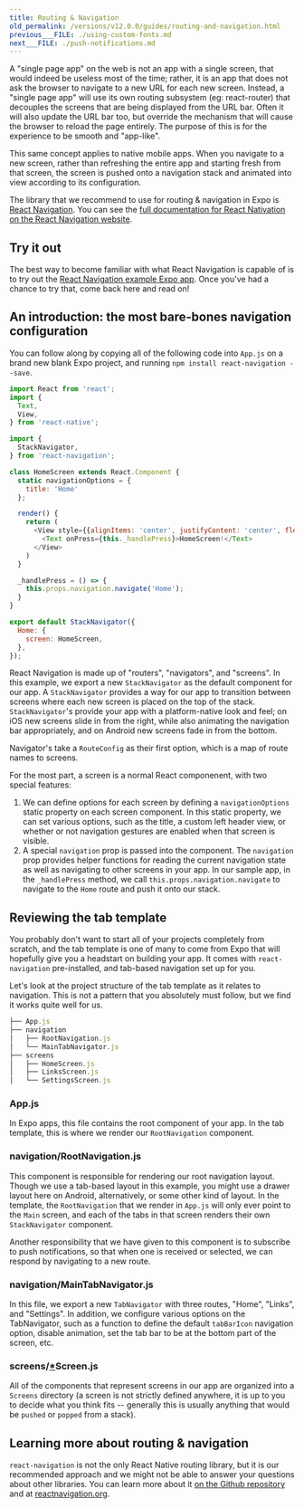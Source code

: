 ```yaml
---
title: Routing & Navigation
old_permalink: /versions/v12.0.0/guides/routing-and-navigation.html
previous___FILE: ./using-custom-fonts.md
next___FILE: ./push-notifications.md
---
```


A "single page app" on the web is not an app with a single screen, that would indeed be useless most of the time; rather, it is an app that does not ask the browser to navigate to a new URL for each new screen. Instead, a "single page app" will use its own routing subsystem (eg: react-router) that decouples the screens that are being displayed from the URL bar. Often it will also update the URL bar too, but override the mechanism that will cause the browser to reload the page entirely. The purpose of this is for the experience to be smooth and "app-like".

This same concept applies to native mobile apps. When you navigate to a new screen, rather than refreshing the entire app and starting fresh from that screen, the screen is pushed onto a navigation stack and animated into view according to its configuration.

The library that we recommend to use for routing & navigation in Expo is [React Navigation](https://github.com/react-community/react-navigation). You can see the [full documentation for React Nativation on the React Navigation website](https://www.reactnavigation.org/).

## Try it out

The best way to become familiar with what React Navigation is capable of is to try out the [React Navigation example Expo app](https://expo.io/@react-navigation/NavigationPlayground). Once you've had a chance to try that, come back here and read on!

## An introduction: the most bare-bones navigation configuration

You can follow along by copying all of the following code into `App.js` on a brand new blank Expo project, and running `npm install react-navigation --save`.

```javascript
import React from 'react';
import {
  Text,
  View,
} from 'react-native';

import {
  StackNavigator,
} from 'react-navigation';

class HomeScreen extends React.Component {
  static navigationOptions = {
    title: 'Home'
  };

  render() {
    return (
      <View style={{alignItems: 'center', justifyContent: 'center', flex: 1}}>
        <Text onPress={this._handlePress}>HomeScreen!</Text>
      </View>
    )
  }

  _handlePress = () => {
    this.props.navigation.navigate('Home');
  }
}

export default StackNavigator({
  Home: {
    screen: HomeScreen,
  },
});
```

React Navigation is made up of "routers", "navigators", and "screens". In this example, we export a new `StackNavigator` as the default component for our app. A `StackNavigator` provides a way for our app to transition between screens where each new screen is placed on the top of the stack. `StackNavigator`'s provide your app with a platform-native look and feel; on iOS new screens slide in from the right, while also animating the navigation bar appropriately, and on Android new screens fade in from the bottom.

Navigator's take a `RouteConfig` as their first option, which is a map of route names to screens.

For the most part, a screen is a normal React componenent, with two special features:

1. We can define options for each screen by defining a `navigationOptions` static property on each screen component. In this static property, we can set various options, such as the title, a custom left header view, or whether or not navigation gestures are enabled when that screen is visible.
2. A special `navigation` prop is passed into the component. The `navigation` prop provides helper functions for reading the current navigation state as well as navigating to other screens in your app. In our sample app, in the `_handlePress` method, we call `this.props.navigation.navigate` to navigate to the `Home` route and push it onto our stack.

## Reviewing the tab template

You probably don't want to start all of your projects completely from scratch, and the tab template is one of many to come from Expo that will hopefully give you a headstart on building your app. It comes with `react-navigation` pre-installed, and tab-based navigation set up for you.

Let's look at the project structure of the tab template as it relates to navigation. This is not a pattern that you absolutely must follow, but we find it works quite well for us.

```javascript
├── App.js
├── navigation
│   ├── RootNavigation.js
│   └── MainTabNavigator.js
├── screens
│   ├── HomeScreen.js
│   ├── LinksScreen.js
│   └── SettingsScreen.js
```

### App.js

In Expo apps, this file contains the root component of your app. In the tab template, this is where we render our `RootNavigation` component.

### navigation/RootNavigation.js

This component is responsible for rendering our root navigation layout. Though we use a tab-based layout in this example, you might use a drawer layout here on Android, alternatively, or some other kind of layout. In the template, the `RootNavigation` that we render in `App.js` will only ever point to the `Main` screen, and each of the tabs in that screen renders their own `StackNavigator` component.

Another responsibility that we have given to this component is to subscribe to push notifications, so that when one is received or selected, we can respond by navigating to a new route.

### navigation/MainTabNavigator.js

In this file, we export a new `TabNavigator` with three routes, "Home", "Links", and "Settings". In addition, we configure various options on the TabNavigator, such as a function to define the default `tabBarIcon` navigation option, disable animation, set the tab bar to be at the bottom part of the screen, etc.

### screens/[\*](#id1)Screen.js

All of the components that represent screens in our app are organized into a `Screens` directory (a screen is not strictly defined anywhere, it is up to you to decide what you think fits -- generally this is usually anything that would be `pushed` or `popped` from a stack).

## Learning more about routing & navigation

`react-navigation` is not the only React Native routing library, but it is our recommended approach and we might not be able to answer your questions about other libraries. You can learn more about it [on the Github repository](https://github.com/react-community/react-navigation) and at [reactnavigation.org](https://reactnavigation.org/).
